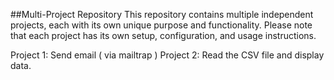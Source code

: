 ##Multi-Project Repository 
This repository contains multiple independent projects, each with its own unique purpose and functionality.
Please note that each project has its own setup, configuration, and usage instructions.

Project 1: Send email ( via mailtrap )
Project 2: Read the CSV file and display data.
